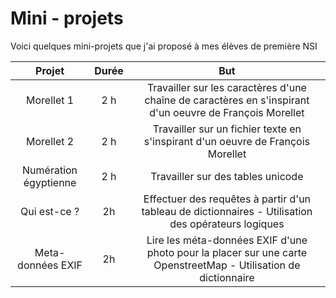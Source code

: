 # Mini - projets

Voici quelques mini-projets que j'ai proposé à mes élèves de première NSI




|Projet|Durée|But|
|:--:|:--:|:--:|
|Morellet 1| 2 h | Travailler sur les caractères d'une chaîne de caractères en s'inspirant d'un oeuvre de François Morellet|
|Morellet 2| 2 h | Travailler sur un fichier texte en s'inspirant d'un oeuvre de François Morellet|
|Numération égyptienne| 2 h | Travailler sur des tables unicode|
|Qui est-ce ?| 2h | Effectuer des requêtes à partir d'un tableau de dictionnaires - Utilisation des opérateurs logiques|
|Meta-données EXIF | 2h | Lire les méta-données EXIF d'une photo pour la placer sur une carte OpenstreetMap - Utilisation de dictionnaire|
